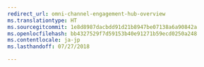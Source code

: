 ```yaml
---
redirect_url: omni-channel-engagement-hub-overview
ms.translationtype: HT
ms.sourcegitcommit: 1e8d8987dacbdd91d21b8947be07138a6a90842a
ms.openlocfilehash: bb4327529f7d59153b40e91271b59ecd0250a248
ms.contentlocale: ja-jp
ms.lasthandoff: 07/27/2018

---
```

